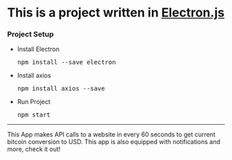 # This is a project written in [Electron.js](https://www.electronjs.org)
<h3>Project Setup</h3>
<ul>
    <li>Install Electron
    <pre>npm install --save electron</pre>
    </li>
    <li>Install axios
    <pre>npm install axios --save</pre>
    </li>
    <li>Run Project
     <pre>npm start</pre>
    </li>
</ul>
<hr>
This App makes API calls to a website in every 60 seconds 
to get current bitcoin conversion to USD. This app is 
also equipped with notifications and more, check it out!
